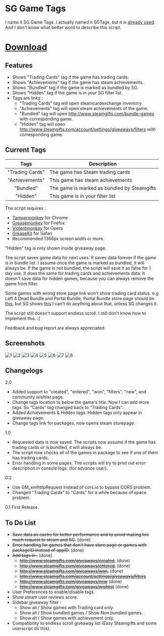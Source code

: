 # SG Game Tags

I name it SG Game Tags. I actually named it SGTags, but it is [already used](http://www.steamgifts.com/discussion/SQ56V/userscripts-enhancing-my-sg-experience). And I don't know what better word to describe this script.

# [Download](https://greasyfork.org/en/scripts/18047-sg-game-tags)

## Features
- Shows "Trading Cards" tag if the game has trading cards.
- Shows "Achievements" tag if the game has steam achievements.
- Shows "Bundled" tag if the game is marked as bundled by SG.
- Shows "Hidden" tag if the game is in your SG filter list.
- Tags are links :
  - "Trading Cards" tag will open steamcardexchange inventory. 
  - "Achievements" tag will open steam achievements of the game.
  - "Bundled" tag will open http://www.steamgifts.com/bundle-games with corresponding game.
  - "Hidden" tag will open http://www.steamgifts.com/account/settings/giveaways/filters with corresponding game.

## Current Tags
| Tags | Description|
|:---:|---|
| "Trading Cards" | The game has Steam trading cards |
| "Achievements" | This game has steam achievements |
| "Bundled" | The game is marked as bundled by Steamgifts |
| "Hidden" | This game is in your filter list |

The script requires :
- [Tampermonkey](https://chrome.google.com/webstore/detail/tampermonkey/dhdgffkkebhmkfjojejmpbldmpobfkfo?hl=en) for Chrome
- [Greasemonkey](https://addons.mozilla.org/en-us/firefox/addon/greasemonkey/) for Firefox
- [Violentmonkey](https://addons.opera.com/en/extensions/details/violent-monkey/) for Opera
- [GreaseKit](http://www.macupdate.com/app/mac/20718/greasekit) for Safari
- Recommended 1366px screen width or more.

"Hidden" tag is only shown inside giveaway page.

The script saves game data for next uses. It saves data forever if the game is in bundle list. I assume once the game is marked as bundled, it will always be. If the game is not bundled, the script will save it as false for 1 day use.
It does the same for trading cards and achievements data.
It doesn't save data for hidden games, because you can always remove the game from filter.

Some games with wrong store page link won't show trading card status. e.g Left 4 Dead Bundle and Portal Bundle.
Portal Bundle store page should be [this](http://store.steampowered.com/bundle/234/), but SG shows [this](http://store.steampowered.com/sub/7932/)
I can't do anything about that, unless SG changes it.

The script still doesn't support endless scroll. I still don't know how to implement this. :(

Feedback and bug report are always appreciated.

## Screenshots
![1](http://i.imgur.com/3yCku6P.jpg)
![2](http://i.imgur.com/5ISiLlP.jpg)
![3](http://i.imgur.com/mBw035b.jpg)
![4](http://i.imgur.com/YesE4Wl.jpg)
![5](http://i.imgur.com/7kPq8Ca.jpg)
![6](http://i.imgur.com/yTF7oqt.jpg)
![7](http://i.imgur.com/IxY9TmK.jpg)
![8](http://i.imgur.com/GBz0Yua.jpg)

## Changelogs
2.0
- Added support to "created", "entered", "won", "filters", "new", and community wishlist page.
- Change tags location to below the game's title. Now I can add more tags. So "Cards" tag changed back to "Trading Cards".
- Added Achievements & Hidden tags. Hidden tags only appear in giveaway page.
- Change tags link for packages, now opens steam storepage.

1.0
- Requested data is now saved. The scripts now assume if the game has trading cards or is bundled, it will always be.
- The script now checks all of the games in package to see if one of them has trading cards.
- Error handling in some pages. The scripts will try to print out error description in console logs. (for advance user).

0.2
- Use GM_xmlhttpRequest instead of cors.io to bypass CORS problem.
- Changed "Trading Cards" to "Cards" for a while because of space problem.

0.1	First Release.

## To Do List
- ~~Save data as cache for better performance and to avoid making too much request to steam and SG.~~ (done)
- ~~Error handling for games that don't have store page or games with packageID instead of appID.~~ (done)
- ~~Add tags in :~~ (done)
  - ~~http://www.steamgifts.com/giveaways/created,~~ (done)
  - ~~http://www.steamgifts.com/giveaways/entered,~~ (done)
  - ~~http://www.steamgifts.com/giveaways/won,~~ (done)
  - ~~http://www.steamgifts.com/account/settings/giveaways/filters~~
  - ~~http://www.steamgifts.com/giveaways/new~~ (done)
  - ~~http://www.steamgifts.com/giveaways/wishlist~~ (done)
- User Preferences to enable/disable tags.
- Show steam user reviews score.
- Sidebar giveaway filter :
  - Show all / Show games with Trading card only.
  - Show all / Show bundled games / Show Non bundled games.
  - Show all / Show games with achievement only.
- Compatibility to endless scroll giveaway list (Easy Steamgifts and some userscript do this).
